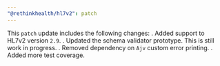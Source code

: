 ```yaml
---
"@rethinkhealth/hl7v2": patch
---
```


This `patch` update includes the following changes:
. Added support to HL7v2 version `2.9`.
. Updated the schema validator prototype. This is still work in progress.
. Removed dependency on `Ajv` custom error printing.
. Added more test coverage. 
